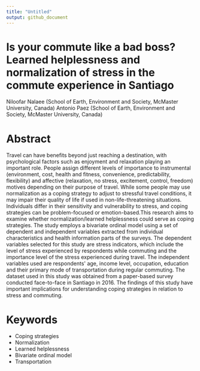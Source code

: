 ```yaml
---
title: "Untitled"
output: github_document
---
```


# Is your commute like a bad boss? Learned helplessness and normalization of stress in the commute experience in Santiago

Niloofar Nalaee (School of Earth, Environment and Society, McMaster
University, Canada) Antonio Paez (School of Earth, Environment and
Society, McMaster University, Canada) 

<!-- badges: start -->
<!-- badges: end -->

# Abstract

Travel can have benefits beyond just reaching a destination, with psychological factors such as enjoyment and relaxation playing an important role. People assign different levels of importance to instrumental (environment, cost, health and fitness, convenience, predictability, flexibility) and affective (relaxation, no stress, excitement, control, freedom) motives depending on their purpose of travel. While some people may use normalization as a coping strategy to adjust to stressful travel conditions, it may impair their quality of life if used in non-life-threatening situations. Individuals differ in their sensitivity and vulnerability to stress, and coping strategies can be problem-focused or emotion-based.This research aims to examine whether normalization/learned helplessness could serve as coping strategies. The study employs a bivariate ordinal model using a set of dependent and independent variables extracted from individual characteristics and health information parts of the surveys. The dependent variables selected for this study are stress indicators, which include the level of stress experienced by respondents while commuting and the importance level of the stress experienced during travel. The independent variables used are respondents' age, income level, occupation, education and their primary mode of transportation during regular commuting. The dataset used in this study was obtained from a paper-based survey conducted face-to-face in Santiago in 2016. The findings of this study have important implications for understanding coping strategies in relation to stress and commuting.

# Keywords

-   Coping strategies
-   Normalization
-   Learned helplessness
-   Bivariate ordinal model
-   Transportation
